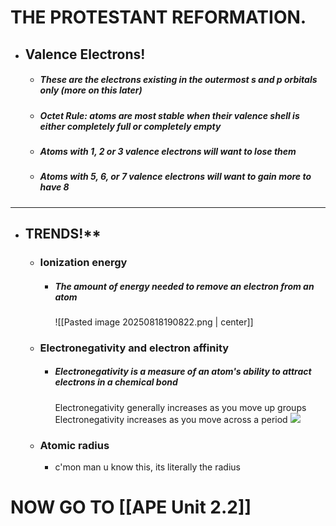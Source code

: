 #                    THE PROTESTANT REFORMATION.  


- ## **Valence Electrons!**
	- #####  These are the electrons existing in the outermost s and p orbitals only (more on this later)
	- ##### Octet Rule: atoms are most stable when their valence shell is either completely full or completely empty
	- ##### Atoms with 1, 2 or 3 valence electrons will want to lose them
	- ##### Atoms with 5, 6, or 7 valence electrons will want to gain more to have 8

----

- ## TRENDS!**
	- ###  Ionization energy
		- ##### The amount of energy needed to remove an electron from an atom
			![[Pasted image 20250818190822.png | center]]
	- ### **Electronegativity and electron affinity**
		- ##### Electronegativity is a measure of an atom's ability to attract electrons in a chemical bond
			Electronegativity generally increases as you move up groups
			Electronegativity increases as you move across a period
				![](https://lh7-rt.googleusercontent.com/slidesz/AGV_vUds0KRt4CTrbQWMo0H4I0deP0uZ-zUYm88UrFeEN1z0tvvW1Os6_ZIqShyvzwwU2khly_-Mn4n2NWOkhNIa0Us6alg14JbTgiEvvnDQ1AQ-llOW0p98qf0ZuvM79VhStkzP0i5LsEnm98zW5iPliosxtiznEckS=s2048?key=bcPRDNbj1aAAM524Xfpexg)
	- ### **Atomic radius**
		- c'mon man u know this, its literally the radius


# NOW GO TO [[APE Unit 2.2]]